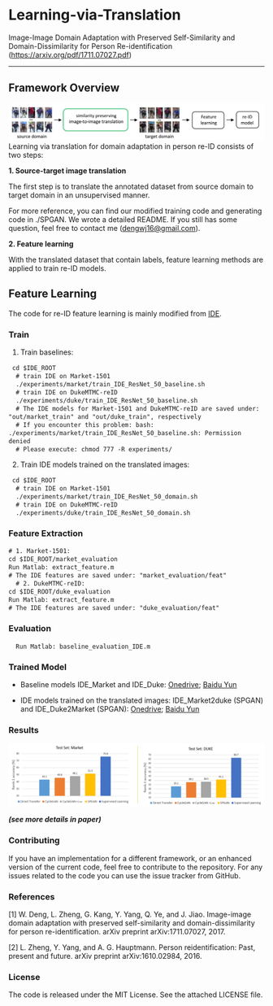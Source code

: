 # Learning-via-Translation
Image-Image Domain Adaptation with Preserved Self-Similarity and Domain-Dissimilarity for Person Re-identification (https://arxiv.org/pdf/1711.07027.pdf) 

----------
## Framework Overview
![](./pics/fig1.PNG)
Learning via translation for domain adaptation in person re-ID consists of two steps:

**1. Source-target image translation**

The first step is to translate the annotated dataset from source domain to target domain in an unsupervised manner.

For more reference, you can find our modified training code and generating code in ./SPGAN. We wrote a detailed README. If you still has some question, feel free to contact me (dengwj16@gmail.com).

**2. Feature learning**

With the translated dataset that contain labels, feature learning methods are applied to train re-ID models.

## Feature Learning
The code for re-ID feature learning is mainly modified from [IDE](https://github.com/zhunzhong07/IDE-baseline-Market-1501). 

### Train

 1. Train baselines:
```shell 
 cd $IDE_ROOT
  # train IDE on Market-1501
  ./experiments/market/train_IDE_ResNet_50_baseline.sh  
  # train IDE on DukeMTMC-reID
  ./experiments/duke/train_IDE_ResNet_50_baseline.sh
  # The IDE models for Market-1501 and DukeMTMC-reID are saved under: "out/market_train" and "out/duke_train", respectively
  # If you encounter this problem: bash: ./experiments/market/train_IDE_ResNet_50_baseline.sh: Permission denied
  # Please execute: chmod 777 -R experiments/
  ```
 2. Train IDE models trained on the translated images:
```shell 
 cd $IDE_ROOT
  # train IDE on Market-1501
  ./experiments/market/train_IDE_ResNet_50_domain.sh  
  # train IDE on DukeMTMC-reID
  ./experiments/duke/train_IDE_ResNet_50_domain.sh
  ```
### Feature Extraction
  ```Shell
  # 1. Market-1501:
  cd $IDE_ROOT/market_evaluation
  Run Matlab: extract_feature.m
  # The IDE features are saved under: "market_evaluation/feat"
    # 2. DukeMTMC-reID:
  cd $IDE_ROOT/duke_evaluation
  Run Matlab: extract_feature.m
  # The IDE features are saved under: "duke_evaluation/feat"
  ```
### Evaluation
  ```Shell
    Run Matlab: baseline_evaluation_IDE.m
  ```

### Trained Model

 - Baseline models
    IDE_Market and  IDE_Duke: [Onedrive](https://1drv.ms/f/s!AuAnGqBokkOIgwHYqbEen3KTTV-j); [Baidu Yun](https://pan.baidu.com/s/1eUcqHwu)
 
 - IDE models trained on the translated images:
    IDE_Market2duke (SPGAN) and IDE_Duke2Market (SPGAN): 
	[Onedrive](https://1drv.ms/f/s!AuAnGqBokkOIgwCuf2OiqGn9Gmbm); [Baidu Yun](https://pan.baidu.com/s/1eTeItl4)


### Results
![](./pics/fig2.PNG)

***(see more details in paper)***

### Contributing

If you have an implementation for a different framework, or an enhanced version of the current code, feel free to contribute to the repository. For any issues related to the code you can use the issue tracker from GitHub.

### References

[1] W. Deng, L. Zheng, G. Kang, Y. Yang, Q. Ye, and J. Jiao. Image-image domain adaptation with preserved self-similarity and domain-dissimilarity for person re-identification. arXiv preprint arXiv:1711.07027, 2017. 

[2] L. Zheng, Y. Yang, and A. G. Hauptmann. Person reidentification: Past, present and future. arXiv preprint
arXiv:1610.02984, 2016.

### License
The code is released under the MIT License. See the attached LICENSE file.